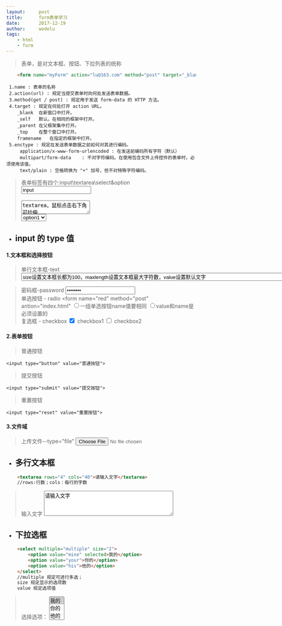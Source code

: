 ```yaml
---
layout:		post
title:		form表单学习
date:		2017-12-19
author:		wodelu
tags:
    - html 
    - form
---
```


> 表单，是对文本框、按钮、下拉列表的统称

```html
	<form name="myForm" action="lu@163.com" method="post" target="_blank" enctype="multipart/form-data"></form>
```

	 1.name : 表单的名称
	 2.action(url) : 规定当提交表单时向何处发送表单数据。
	 3.method(get / post) : 规定用于发送 form-data 的 HTTP 方法。
	 4.target : 规定在何处打开 action URL。
	    _blank	在新窗口中打开。
	    _self	默认。在相同的框架中打开。
	    _parent	在父框架集中打开。
	    _top	在整个窗口中打开。
	    framename	在指定的框架中打开。
	 5.enctype : 规定在发送表单数据之前如何对其进行编码。
		 application/x-www-form-urlencoded : 在发送前编码所有字符（默认）
		 multipart/form-data	: 不对字符编码。在使用包含文件上传控件的表单时，必须使用该值。
		 text/plain : 空格转换为 "+" 加号，但不对特殊字符编码。

> 表单标签有四个:input\textarea\select&option 
	<br>
	<input value="input"><br><br>
	<textarea>textarea，鼠标点击右下角可拉伸</textarea><br>
	<select>
		<option>option1</option>
		<option>option2</option>
	</select><br>

- ## input 的 type 值

#### 1.文本框和选择按钮

> 单行文本框-text
	<input type="text" value="size设置文本框长都为100，maxlength设置文本框最大字符数，value设置默认文字" size="100" maxlength="10"><br>

> 密码框-password
	<input type="password" value="password"><br>
> 单选按钮 - radio
	<form name="red" method="post" antion="index.html"
		<input type="radio" name="danxuan" value="val1">一组单选按钮name值要相同
		<input type="radio" name="danxuan" value="val2">value和name是必须设置的
	</form>
	<br>
> 复选框 - checkbox
	<input type="checkbox" id="check1" checked>
		<label for="check1">checkbox1</label>
	<input type="checkbox" id="check2">
		<label for="check2">checkbox2</label><br>

#### 2.表单按钮

> 普通按钮

	<input type="button" value="普通按钮">

> 提交按钮

	<input type="submit" value="提交按钮">

> 重置按钮

	<input type="reset" value="重置按钮">

#### 3.文件域
> 上传文件--type="file"
	<input type="file">

- ## 多行文本框

```html
	<textarea rows="4" cols="40">请输入文字</textarea>
	//rows:行数；cols：每行的字数
```

> 输入文字
	<textarea rows="4" cols="40">请输入文字</textarea>

- ## 下拉选框

```html
	<select multiple="multiple" size="2">
		<option value="mine" selected>我的</option>
		<option value="your">你的</option>
		<option value="his">他的</option>
	</select>
	//multiple 规定可进行多选；
	size 规定显示的选项数
	value 规定选项值
```
>选择选项：
	<select multiple="multiple" size="3">
		<option value="mine" selected>我的</option>
		<option value="your">你的</option>
		<option value="his">他的</option>
		<option value="mine1" selected>我的1</option>
		<option value="your1">你的1</option>
		<option value="his1">他的1</option>
	</select>

